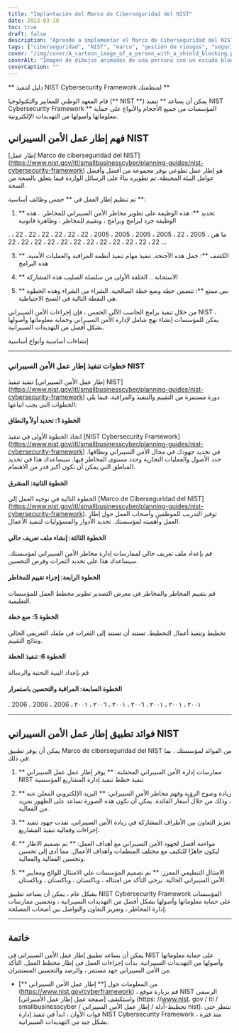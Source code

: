 ```yaml
---
title: "Implantación del Marco de Ciberseguridad del NIST"
date: 2023-03-18
toc: true
draft: false
description: "Aprende a implementar el Marco de Ciberseguridad del NIST y protege a tu organización de las ciberamenazas con nuestra guía paso a paso".
tags: ["ciberseguridad", "NIST", "marco", "gestión de riesgos", "seguridad de la información", "ciberamenazas", "implantación", "buenas prácticas", "directrices", "normas", "ciberataques", "evaluación de riesgos", "riesgo de ciberseguridad", "protección de datos", "cumplimiento", "seguridad informática", "seguridad de redes", "respuesta a incidentes", "medidas de seguridad", "plan de ciberseguridad"].
cover: "/img/cover/A_cartoon_image_of_a_person_with_a_shield_blocking.png"
coverAlt: "Imagen de dibujos animados de una persona con un escudo bloqueando varios ciberataques".
coverCaption: ""
---
```


** دليل لتنفيذ NIST Cybersecurity Framework لمنظمتك **
 
 قام المعهد الوطني للمعايير والتكنولوجيا (** NIST **) يمكن أن يساعد ** تنفيذ NIST Cybersecurity Framework ** المؤسسات من جميع الأحجام والأنواع على حماية معلوماتها وأصولها من التهديدات الإلكترونية.
 
 ## فهم إطار عمل الأمن السيبراني NIST
 
 [إطار عمل Marco de ciberseguridad del NIST] (https://www.nist.gov/itl/smallbusinesscyber/planning-guides/nist-cybersecurity-framework) هو إطار عمل تطوعي يوفر مجموعة من أفضل وأفضل عوامل البيئة المحيطة. تم تطويره بناءً على الرسائل الواردة فيما يتعلق بالصحة من الصحة.
 
 تم تنظيم إطار العمل في ** خمس وظائف أساسية **:
 
 1. ** تحديد **: هذه الوظيفة على تطوير مخاطر الأمن السيبراني للمخاطر. . هذه الوظيفة جرد لبرامج وبرامج ، وتقييم للمخاطر ، وظاهرة قانونية
 
 . ما هي ، 2005 ، 22 ، 2005 ، 2005 ، 2005 ، 2005 ، 22 ، 22 ، 22 ، 22 ، 22 ، 22 ، 22 ، 22 ، 22 ، 22 ، 22 ، 22 ، 22 ، 22 ، 22 ، 22 ، 22 ، 22 ...
 
 3. ** الكشف **: جمل هذه الأجنحة. تنفيذ مهام تنفيذ أنظمة المراقبة والعمليات الأمنية. هذه البرامج
 
 4. ** الاستجابة .. الحلقة الأولى من سلسلة الصليب هذه المشاركة
 
 5. ** نص ممتع **: تتضمن خطة وضع خطة الصالحية. الشراء من الشراء وهذه الخطوة هي النقطة التالية في النسخ الاحتياطية.
 
 من خلال تنفيذ برامج الحاسب الآلي الخمس ، فإن إجراءات الأمن السيبراني NIST ، يمكن للمؤسسات إنشاء نهج شامل لإدارة الأمن السيبراني وحماية معلوماتها وأصولها بشكل أفضل من التهديدات السيبرانية.
 
 
 إنشاءات أساسية وأنواع أساسية
 
 ______
 
 ### خطوات تنفيذ إطار عمل الأمن السيبراني NIST
 
 تنفيذ تنفيذ [إطار عمل الأمن السيبراني NIST] (https://www.nist.gov/itl/smallbusinesscyber/planning-guides/nist-cybersecurity-framework) دورة مستمرة من التقييم والتنفيذ والمراقبة. فيما يلي الخطوات التي يجب اتباعها:
 
 #### الخطوة 1: تحديد أولاً والنطاق
 
 اتخاذ الخطوة الأولى في تنفيذ [NIST Cybersecurity Framework] (https://www.nist.gov/itl/smallbusinesscyber/planning-guides/nist-cybersecurity-framework) في تحديد جهودك في مجال الأمن السيبراني ونطاقها. حدد الأصول والعمليات التجارية وحدد مستوى المخاطر فيها. سيساعدك هذا في تحديد المناطق التي يمكن أن تكون أكبر قدر من الاهتمام.
 
 #### الخطوة الثانية: المشرق
 
 الخطوة التالية في توجيه العمل إلى [Marco de Ciberseguridad del NIST] (https://www.nist.gov/itl/smallbusinesscyber/planning-guides/nist-cybersecurity-framework). توفير التدريب للموظفين وأصحاب العمل حول إطار العمل وأهميته لمؤسستك. تحديد الأدوار والمسؤوليات لتنفيذ الأعمال.
 
 #### الخطوة الثالثة: إنشاء ملف تعريف حالي
 
 قم بإعداد ملف تعريف حالي لممارسات إدارة مخاطر الأمن السيبراني لمؤسستك. سيساعدك هذا على تحديد الثغرات وفرص التحسين.
 
 #### الخطوة الرابعة: إجراء تقييم للمخاطر
 
 قم بتقييم المخاطر والمخاطر في معرض التصدير تطوير مخطط العمل للمؤسسات التعليمية.
 
 #### الخطوة 5: ضع خطة
 
 تخطيط وتنفيذ أعمال التخطيط. تستند أن تستند إلى الثغرات في ملفك التعريفي الحالي ونتائج التقييم.
 
 #### الخطوة 6: تنفيذ الخطة
 
 قم بإعداد البنية التحتية والرسالة
 
 #### الخطوة السابعة: المراقبة والتحسين باستمرار
 
 . 2006 ، 2006 ، 2006 ، ٢٠٠١ ، ٢٠٠١ ، ٢٠٠١ ، ٢٠٠٦ ، ٢٠٠١ ، ٢٠٠٦ ، ٢٠٠١
 
 ______
 
 ## فوائد تطبيق إطار عمل الأمن السيبراني NIST
 
 يمكن أن يوفر تطبيق Marco de ciberseguridad del NIST من الفوائد لمؤسستك ، بما في ذلك:
 
 1. ** ممارسات إدارة الأمن السيبراني المحسّنة: ** يوفر إطار عمل عمل السيبراني NIST تنفيذ خطط تنفيذ إدارة المشاريع المؤسسية
 
 2. ** زيادة وضوح الرؤية وفهم مخاطر الأمن السيبراني: ** البريد الإلكتروني المعلن عنه ، وذلك من خلال أسعار الفائدة. يمكن أن تكون هذه الصورة تساعد على الظهور بمزيد من الفعالية.
 
 3. ** تعزيز التعاون بين الأطراف المشاركة في زيادة الأمن السيبراني. نفذت جهود تنفيذ إجراءات وفعالية تنفيذ المشاريع.
 
 4. ** مواءمة أفضل لجهود الأمن السيبراني مع أهداف العمل: ** تم تصميم الاطار ليكون جاهزًا للتكيف مع مختلف المنظمات وأهداف الأعمال. مما أدى إلى تحسين وتحسين الفعالية والفعالية.
 
 5. ** الامتثال التنظيمي المعزز: ** تم تصميم المؤسسات على الامتثال للوائح ومعايير الأمن السيبراني الحالية. يرجى التأكد من امتثاله ، وباكستان ، وباكستان ، وباكستان.
 
 بشكل عام ، يمكن أن يساعد تطبيق NIST Cybersecurity Framework المؤسسات على حماية معلوماتها وأصولها بشكل أفضل من التهديدات السيبرانية ، وتحسين ممارسات إدارة المخاطر ، وتعزيز التعاون والتواصل بين أصحاب المصلحة.
 
 ______
 
 ## خاتمة
 
 يمكن أن يساعد تطبيق إطار عمل الأمن السيبراني في NIST على حماية معلوماتها وأصولها من التهديدات السيبرانية. بدأت إجراءات العمل في إطار مخطط العمل. التأكد من الأمن السيبراني جهد مستمر ، والرصد والتحسين المستمران.
 
 * من المعلومات حول [** إطار عمل الأمن السيبراني **] (https://www.nist.gov/cyberframework) ، قم بزيارة موقع NIST الرسمي واستكشف [صفحة عمل إطار عمل الأمنبراني] (https: //www.nist. gov / itl / smallbusinesscyber / تخطيط-أدلة / إطار عمل الأمن السيبراني nist). تنتظر حتى فوات الأوان ، ابدأ في تنفيذ إدارة NIST Cybersecurity Framework منذ فترة ، بشكل جيد من التهديدات السيبرانية.
 
